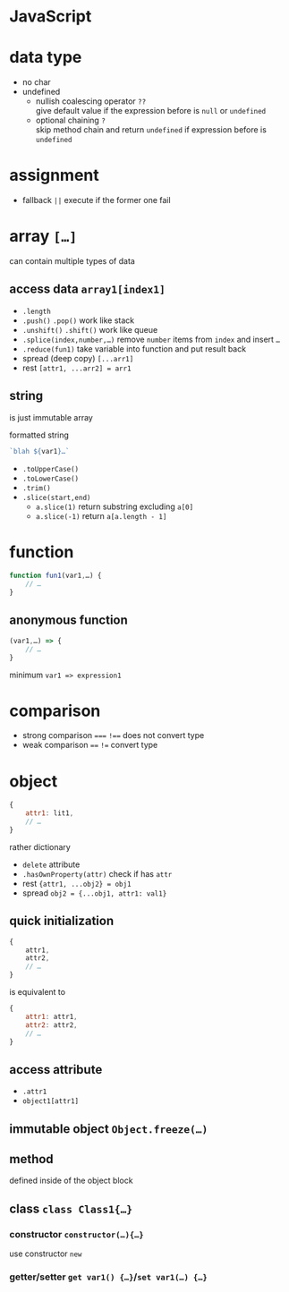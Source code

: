 # JavaScript

# data type

- no char
- undefined
    - nullish coalescing operator `??`\
        give default value if the expression before is `null` or `undefined`
    - optional chaining `?`\
        skip method chain and return `undefined` if expression before is `undefined`

# assignment

- fallback `||` execute if the former one fail

# array `[…]`

can contain multiple types of data

## access data `array1[index1]`

- `.length`
- `.push()` `.pop()` work like stack
- `.unshift()` `.shift()` work like queue
- `.splice(index,number,…)` remove `number` items from `index` and insert `…`
- `.reduce(fun1)` take variable into function and put result back
- spread (deep copy) `[...arr1]`
- rest `[attr1, ...arr2] = arr1`

## string

is just immutable array

formatted string

```javascript
`blah ${var1}…`
```

- `.toUpperCase()`
- `.toLowerCase()`
- `.trim()`
- `.slice(start,end)`
    - `a.slice(1)` return substring excluding `a[0]`
    - `a.slice(-1)` return `a[a.length - 1]`

# function

```javascript
function fun1(var1,…) {
    // …
}
```

## anonymous function

```javascript
(var1,…) => {
    // …
}
```

minimum `var1 => expression1`

# comparison

- strong comparison `===` `!==` does not convert type
- weak comparison `==` `!=` convert type

# object

```javascript
{
    attr1: lit1,
    // …
}
```

rather dictionary

- `delete` attribute
- `.hasOwnProperty(attr)` check if has `attr`
- rest `{attr1, ...obj2} = obj1`
- spread `obj2 = {...obj1, attr1: val1}`

## quick initialization

```javascript
{
    attr1,
    attr2,
    // …
}
```

is equivalent to

```javascript
{
    attr1: attr1,
    attr2: attr2,
    // …
}
```

## access attribute

- `.attr1`
- `object1[attr1]`

## immutable object `Object.freeze(…)`

## method

defined inside of the object block

## class `class Class1{…}`

### constructor `constructor(…){…}`

use constructor `new`

### getter/setter `get var1() {…}`/`set var1(…) {…}`
